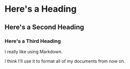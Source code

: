 
# Here's a Heading
## Here's a Second Heading
### Here's a Third Heading
I really like using Markdown.

I think I'll use it to format all of my documents from now on.
